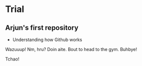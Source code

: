 # Trial
## Arjun's first repository

- Understanding how Github works

Wazuuup!
Nm, hru?
Doin aite. Bout to head to the gym.
Buhbye!

Tchao!
